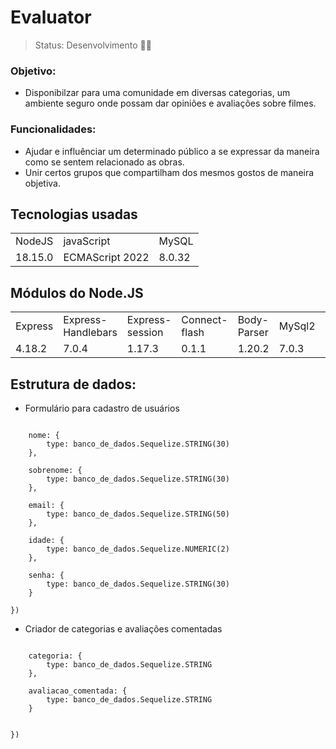 # Evaluator

> Status: Desenvolvimento 🧑‍💻

### Objetivo:
* Disponibilzar para uma comunidade em diversas categorias, um ambiente seguro onde possam dar opiniões e avaliações sobre filmes.

### Funcionalidades:
* Ajudar e influênciar um determinado público a se expressar da maneira como se sentem relacionado as obras.
* Unir certos grupos que compartilham dos mesmos gostos de maneira objetiva.

## Tecnologias usadas
<table>
  <tr> 
    <td> NodeJS </td>
    <td> javaScript </td>
    <td> MySQL </td>
  </tr>
  <tr>
    <td> 18.15.0 </td>
    <td> ECMAScript 2022 </td>
    <td> 8.0.32 </td>
  </tr>
</table>

## Módulos do Node.JS
<table>
  <tr>
    <td> Express </td>
    <td> Express-Handlebars </td>
    <td> Express-session </td>
    <td> Connect-flash </td>
    <td> Body-Parser </td>
    <td> MySql2 </td>
    <td> Swagger </td>
    <td> Path </td>
   </tr>
   <tr>
    <td> 4.18.2 </td>
    <td> 7.0.4 </td>
    <td> 1.17.3 </td>	
    <td> 0.1.1 </td>	
    <td> 1.20.2 </td>	
    <td> 7.0.3 </td>	
    <td> 4.6.2 </td>	
    <td> 1.0.0 </td>
  </tr>
 </table>
    
## Estrutura de dados:

* Formulário para cadastro de usuários
~~~ const Usuario = banco_de_dados.sequelize.define('usuarios', {

    nome: {
        type: banco_de_dados.Sequelize.STRING(30)
    },

    sobrenome: {
        type: banco_de_dados.Sequelize.STRING(30)
    },

    email: {
        type: banco_de_dados.Sequelize.STRING(50)
    },

    idade: {
        type: banco_de_dados.Sequelize.NUMERIC(2)
    },

    senha: {
        type: banco_de_dados.Sequelize.STRING(30)
    }

})
~~~

* Criador de categorias e avaliações comentadas
~~~ const Variedade = banco_de_dados.sequelize.define('Variedade', {

    categoria: {
        type: banco_de_dados.Sequelize.STRING
    },

    avaliacao_comentada: {
        type: banco_de_dados.Sequelize.STRING
    }


})
~~~

